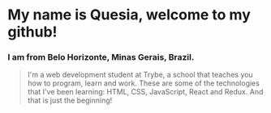  # My name is Quesia, welcome to my github!
 ### I am from Belo Horizonte, Minas Gerais, Brazil.
 
>I'm a web development student at Trybe, a school that teaches you how to program,
 learn and work. These are some of the technologies that I've been learning:
>HTML, CSS, JavaScript, React and Redux. 
 And that is just the beginning!
